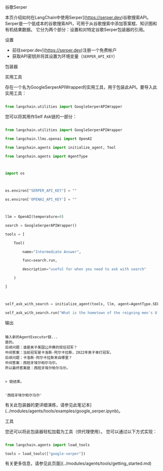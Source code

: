 谷歌Serper


本页介绍如何在LangChain中使用Serper](https://serper.dev)谷歌搜索API。Serper是一个低成本的谷歌搜索API，可用于从谷歌搜索中添加答案框、知识图和有机结果数据。
它分为两个部分：设置和对特定谷歌Serper包装器的引用。


设置
- 前往serper.dev](https://serper.dev)注册一个免费帐户
- 获取API密钥并将其设置为环境变量（`SERPER_API_KEY`）


包装器


实用工具


存在一个名为GoogleSerperAPIWrapper的实用工具，用于包装此API。要导入此实用工具：


```python

from langchain.utilities import GoogleSerperAPIWrapper

```



您可以将其用作Self Ask链的一部分：


```python

from langchain.utilities import GoogleSerperAPIWrapper

from langchain.llms.openai import OpenAI

from langchain.agents import initialize_agent, Tool

from langchain.agents import AgentType



import os



os.environ["SERPER_API_KEY"] = ""

os.environ['OPENAI_API_KEY'] = ""



llm = OpenAI(temperature=0)

search = GoogleSerperAPIWrapper()

tools = [

    Tool(

        name="Intermediate Answer",

        func=search.run,

        description="useful for when you need to ask with search"

    )

]



self_ask_with_search = initialize_agent(tools, llm, agent=AgentType.SELF_ASK_WITH_SEARCH, verbose=True)

self_ask_with_search.run("What is the hometown of the reigning men's U.S. Open champion?")

```



输出
```

输入新的AgentExecutor链...
是的。
后续问题：谁是男子美国公开赛的现任冠军？
中间答案：当前冠军是卡洛斯·阿尔卡拉斯，2022年男子单打冠军。
后续问题：卡洛斯·阿尔卡拉斯来自哪里？
中间答案：西班牙埃尔帕尔马尔。
所以最终答案是：西班牙埃尔帕尔马尔。


> 链结束。


'西班牙埃尔帕尔马尔'
```



有关此包装器的更详细演练，请参见此笔记本](../modules/agents/tools/examples/google_serper.ipynb)。


工具


您还可以将此包装器轻松加载为工具（供代理使用）。
您可以通过以下方式实现：
```python

from langchain.agents import load_tools

tools = load_tools(["google-serper"])

```



有关更多信息，请参见此页面](../modules/agents/tools/getting_started.md)
